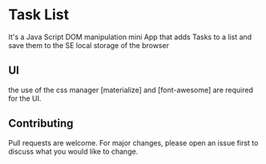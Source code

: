 # Task List

It's a Java Script DOM manipulation mini App that adds Tasks to a list and save them to the SE local storage of the browser

## UI

the use of the css manager [materialize] and [font-awesome] are required for the UI.

## Contributing
Pull requests are welcome. For major changes, please open an issue first to discuss what you would like to change.
